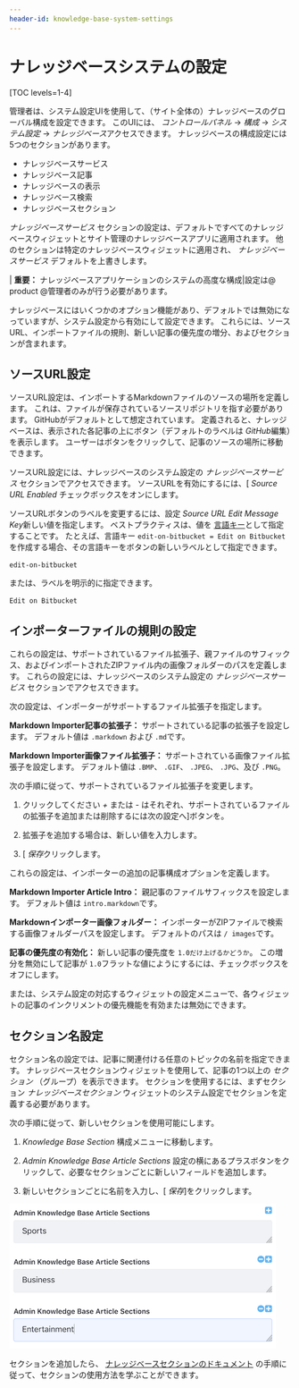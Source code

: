 ```yaml
---
header-id: knowledge-base-system-settings
---
```


# ナレッジベースシステムの設定

[TOC levels=1-4]

管理者は、システム設定UIを使用して、（サイト全体の）ナレッジベースのグローバル構成を設定できます。 このUIには、 *コントロールパネル* → *構成* → *システム設定* → *ナレッジベース*アクセスできます。 ナレッジベースの構成設定には5つのセクションがあります。

  - ナレッジベースサービス
  - ナレッジベース記事
  - ナレッジベースの表示
  - ナレッジベース検索
  - ナレッジベースセクション

*ナレッジベースサービス* セクションの設定は、デフォルトですべてのナレッジベースウィジェットとサイト管理のナレッジベースアプリに適用されます。 他のセクションは特定のナレッジベースウィジェットに適用され、 *ナレッジベースサービス* デフォルトを上書きします。

| **重要：** ナレッジベースアプリケーションのシステムの高度な構成|設定は@ product @管理者のみが行う必要があります。

ナレッジベースにはいくつかのオプション機能があり、デフォルトでは無効になっていますが、システム設定から有効にして設定できます。 これらには、ソースURL、インポートファイルの規則、新しい記事の優先度の増分、およびセクションが含まれます。

## ソースURL設定

ソースURL設定は、インポートするMarkdownファイルのソースの場所を定義します。 これは、ファイルが保存されているソースリポジトリを指す必要があります。 GitHubがデフォルトとして想定されています。 定義されると、ナレッジベースは、表示された各記事の上にボタン（デフォルトのラベルは *GitHub*編集）を表示します。 ユーザーはボタンをクリックして、記事のソースの場所に移動できます。

ソースURL設定には、ナレッジベースのシステム設定の *ナレッジベースサービス* セクションでアクセスできます。 ソースURLを有効にするには、[ *Source URL Enabled* チェックボックスをオンにします。

ソースURLボタンのラベルを変更するには、設定 *Source URL Edit Message Key*新しい値を指定します。 ベストプラクティスは、値を [言語キー](/docs/7-1/tutorials/-/knowledge_base/t/overriding-language-keys)として指定することです。 たとえば、言語キー `edit-on-bitbucket = Edit on Bitbucket`を作成する場合、その言語キーをボタンの新しいラベルとして指定できます。

    edit-on-bitbucket

または、ラベルを明示的に指定できます。

    Edit on Bitbucket

## インポーターファイルの規則の設定

これらの設定は、サポートされているファイル拡張子、親ファイルのサフィックス、およびインポートされたZIPファイル内の画像フォルダーのパスを定義します。 これらの設定には、ナレッジベースのシステム設定の *ナレッジベースサービス* セクションでアクセスできます。

次の設定は、インポーターがサポートするファイル拡張子を指定します。

**Markdown Importer記事の拡張子：** サポートされている記事の拡張子を設定します。 デフォルト値は `.markdown` および `.md`です。

**Markdown Importer画像ファイル拡張子：** サポートされている画像ファイル拡張子を設定します。 デフォルト値は `.BMP`、 `.GIF`、 `.JPEG`、 `.JPG`、及び `.PNG`。

次の手順に従って、サポートされているファイル拡張子を変更します。

1.  クリックしてください *+* または *-* はそれぞれ、サポートされているファイルの拡張子を追加または削除するには次の設定へ]ボタンを。

2.  拡張子を追加する場合は、新しい値を入力します。

3.  [ *保存*クリックします。

これらの設定は、インポーターの追加の記事構成オプションを定義します。

**Markdown Importer Article Intro：** 親記事のファイルサフィックスを設定します。 デフォルト値は `intro.markdown`です。

**Markdownインポーター画像フォルダー：** インポーターがZIPファイルで検索する画像フォルダーパスを設定します。 デフォルトのパスは `/ images`です。

**記事の優先度の有効化：** 新しい記事の優先度を `1.0だけ上げるかどうか`。 この増分を無効にして記事が `1.0`フラットな値にようにするには、チェックボックスをオフにします。</p>

<p spaces-before="0">または、システム設定の対応するウィジェットの設定メニューで、各ウィジェットの記事のインクリメントの優先機能を有効または無効にできます。</p>

<h2 spaces-before="0">セクション名設定</h2>

<p spaces-before="0">セクション名の設定では、記事に関連付ける任意のトピックの名前を指定できます。 ナレッジベースセクションウィジェットを使用して、記事の1つ以上の <em x-id="3">セクション</em> （グループ）を表示できます。 セクションを使用するには、まずセクション <em x-id="3">ナレッジベースセクション</em> ウィジェットのシステム設定でセクションを定義する必要があります。</p>

<p spaces-before="0">次の手順に従って、新しいセクションを使用可能にします。</p>

<ol start="1">
<li><p spaces-before="0"> <em x-id="3">Knowledge Base Section</em> 構成メニューに移動します。</p></li>
<li><p spaces-before="0"> <em x-id="3">Admin Knowledge Base Article Sections</em> 設定の横にあるプラスボタンをクリックして、必要なセクションごとに新しいフィールドを追加します。</p></li>
<li><p spaces-before="0"> 新しいセクションごとに名前を入力し、[ <em x-id="3">保存</em>]をクリックします。</p></li>
</ol>

<p spaces-before="0"><img src="../../../../images/kb-section-setting.png" alt="図1：ナレッジベースセクションウィジェットで使用するセクションを作成します。" /></p>

<p spaces-before="0">セクションを追加したら、 <a href="/docs/7-1/user/-/knowledge_base/u/other-knowledge-base-widgets#knowledge-base-section">ナレッジベースセクションのドキュメント</a> の手順に従って、セクションの使用方法を学ぶことができます。</p>
